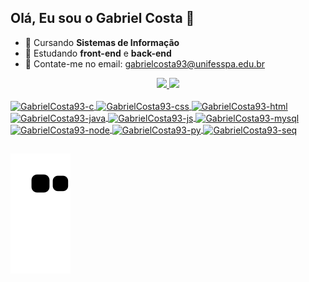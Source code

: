 ## Olá, Eu sou o Gabriel Costa 👋

- 🌱 Cursando <b>Sistemas de Informação</b>
- 🌱 Estudando <b>front-end</b> e <b>back-end</b>
- 💬 Contate-me no email: gabrielcosta93@unifesspa.edu.br
 
 <!--
 <div>
  Links para contato:
  <a href = "mailto:contatorafaballerini@gmail.com"><img src="https://img.shields.io/badge/-Gmail-%23333?style=for-the-badge&logo=gmail&logoColor=white" target="_blank"></a>
  <a href="https://www.linkedin.com/in/rafaella-ballerini-45875016a" target="_blank"><img src="https://img.shields.io/badge/-LinkedIn-%230077B5?style=for-the-badge&logo=linkedin&logoColor=white" target="_blank"></a> 
  </div>
-->

<div align="center">
  <a href="https://github.com/GabrielCosta93">
  <img height="179em" src="https://github-readme-stats.vercel.app/api?username=GabrielCosta93&show_icons=true&theme=github_dark&include_all_commits=true&count_private=true"/>
  <img height="179em" src="https://github-readme-stats.vercel.app/api/top-langs/?username=GabrielCosta93&layout=compact&langs_count=7&theme=github_dark"/>
</div>
  
<div style="display: inline_block"><br>
  <img align="center" alt="GabrielCosta93-c" height="60" width="80" src="https://cdn.jsdelivr.net/gh/devicons/devicon/icons/c/c-original.svg">
  <img align="center" alt="GabrielCosta93-css" height="60" width="80" src="https://cdn.jsdelivr.net/gh/devicons/devicon/icons/css3/css3-plain-wordmark.svg">
  <img align="center" alt="GabrielCosta93-html" height="60" width="80" src="https://cdn.jsdelivr.net/gh/devicons/devicon/icons/html5/html5-plain-wordmark.svg">
  <img align="center" alt="GabrielCosta93-java" height="60" width="80" src="https://cdn.jsdelivr.net/gh/devicons/devicon/icons/java/java-original-wordmark.svg">
  <img align="center" alt="GabrielCosta93-js" height="60" width="80" src="https://cdn.jsdelivr.net/gh/devicons/devicon/icons/javascript/javascript-original.svg">
  <img align="center" alt="GabrielCosta93-mysql" height="60" width="80" src="https://cdn.jsdelivr.net/gh/devicons/devicon/icons/mysql/mysql-original-wordmark.svg">
  <img align="center" alt="GabrielCosta93-node" height="60" width="80" src="https://cdn.jsdelivr.net/gh/devicons/devicon/icons/nodejs/nodejs-original-wordmark.svg">
  <img align="center" alt="GabrielCosta93-py" height="60" width="80" src="https://cdn.jsdelivr.net/gh/devicons/devicon/icons/python/python-original-wordmark.svg">
  <img align="center" alt="GabrielCosta93-seq" height="60" width="80" src="https://cdn.jsdelivr.net/gh/devicons/devicon/icons/sequelize/sequelize-original-wordmark.svg">
</div>

  ##
  
![Snake animation](https://github.com/GabrielCosta93/GabrielCosta93/blob/output/github-contribution-grid-snake.svg)
